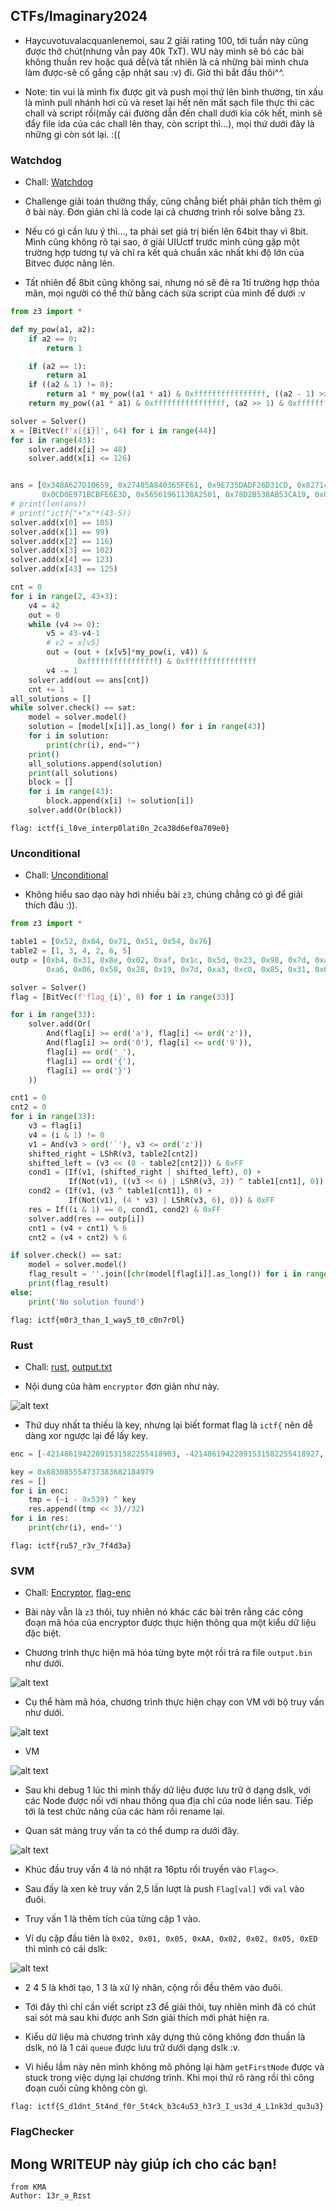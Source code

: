 ## CTFs/Imaginary2024

- Haycuvotuvalacquanlenemoi, sau 2 giải rating 100, tới tuần này cũng được thở chút(nhưng vẫn pay 40k TxT). WU này mình sẽ bỏ các bài không thuần rev hoặc quá dễ(và tất nhiên là cả những bài mình chưa làm được-sẽ cố gắng cập nhật sau :v) đi. Giờ thì bắt đầu thôi^^.

- Note: tin vui là mình fix được git và push mọi thứ lên bình thường, tin xấu là mình pull nhánh hơi cũ và reset lại hết nên mất sạch file thực thi các chall và script rồi(mấy cái đường dẫn đến chall dưới kia côk hết, mình sẽ đẩy file ida của các chall lên thay, còn script thì...), mọi thứ dưới đây là những gì còn sót lại. :((

### Watchdog

- Chall: [Watchdog](Watchdog/watchdog)

- Challenge giải toán thường thấy, cũng chẳng biết phải phân tích thêm gì ở bài này. Đơn giản chỉ là code lại cả chương trình rồi solve bằng `Z3`.

- Nếu có gì cần lưu ý thì..., ta phải set giá trị biến lên 64bit thay vì 8bit. Mình cũng không rõ tại sao, ở giải UIUctf trước mình cũng gặp một trường hợp tương tự và chỉ ra kết quả chuẩn xác nhất khi độ lớn của Bitvec được nâng lên.

- Tất nhiên để 8bit cũng không sai, nhưng nó sẽ đẻ ra 1tỉ trường hợp thỏa mãn, mọi người có thể thử bằng cách sửa script của mình để dưới :v

```python
from z3 import *

def my_pow(a1, a2):
    if a2 == 0:
        return 1

    if (a2 == 1):
        return a1
    if ((a2 & 1) != 0):
        return a1 * my_pow((a1 * a1) & 0xffffffffffffffff, ((a2 - 1) >> 1) & 0xffffffffffffffff)
    return my_pow((a1 * a1) & 0xffffffffffffffff, (a2 >> 1) & 0xffffffffffffffff)

solver = Solver()
x = [BitVec(f'x[{i}]', 64) for i in range(44)]
for i in range(43):
    solver.add(x[i] >= 48)
    solver.add(x[i] <= 126)


ans = [0x348A627D10659, 0x27485A840365FE61, 0x9E735DADF26D31CD, 0x82714BC9F9B579D9, 0x3DFB7CC801D16BC9, 0x602A04EFE5DAD659, 0x0EB801D915A30D3D, 0x217DBE10EDCB20A1, 0x0ADEE2637E875CA19, 0x0CD44AED238E9871, 0x0D3BFF76AE6B504D, 0x7181426EFF59E789, 0x477616CB20C2DAC9, 0x0CE1206E1E46CE4A9, 0x946E7CB964A3F87D, 0x499607CBF0C3291, 0x6871D4372347C759, 0x75412F56B7D8B01, 0x0F8E57C264786E34D, 0x194CA6020EC505B9, 0x3E1A22E34FE84949, 0x0A46DE25172742B79,
       0x0CD0E971BCBFE6E3D, 0x56561961138A2501, 0x78D2B538AB53CA19, 0x0A9980CA75AB6D611, 0x5F81576B5D4716CD, 0x17B9860825B93469, 0x0C012F75269298349, 0x17373EE9C7A3AAC9, 0x0B2E50798B11E1A7D, 0x0ADA5A6562E0FD7F1, 0x0EC3D9A68F1C99E59, 0x3D828B35505D79A1, 0x0F76E5264F7BD16CD, 0x0DD230B3EC48ED399, 0x80D93363DCD354C9, 0x7031567681E76299, 0x8977338CD4E2A93D, 0x8A5708A1D4C02B61, 0x2066296A21501019, 0x9E260D94A4D775B1, 0x0E7667BBD72280F4D, 0x12DF4035E1684349]
# print(len(ans))
# print("ictf{"+"x"*(43-5))
solver.add(x[0] == 105)
solver.add(x[1] == 99)
solver.add(x[2] == 116)
solver.add(x[3] == 102)
solver.add(x[4] == 123)
solver.add(x[43] == 125)

cnt = 0
for i in range(2, 43+3):
    v4 = 42
    out = 0
    while (v4 >= 0):
        v5 = 43-v4-1
        # v2 = x[v5]
        out = (out + (x[v5]*my_pow(i, v4)) &
               0xffffffffffffffff) & 0xffffffffffffffff
        v4 -= 1
    solver.add(out == ans[cnt])
    cnt += 1
all_solutions = []
while solver.check() == sat:
    model = solver.model()
    solution = [model[x[i]].as_long() for i in range(43)]
    for i in solution:
        print(chr(i), end="")
    print()
    all_solutions.append(solution)
    print(all_solutions)
    block = []
    for i in range(43):
        block.append(x[i] != solution[i])
    solver.add(Or(block))
```

```
flag: ictf{i_l0ve_interp0lati0n_2ca38d6ef0a709e0}
```

### Unconditional

- Chall: [Unconditional](Unconditional/chal)

- Không hiểu sao dạo này hơi nhiều bài `z3`, chúng chẳng có gì để giải thích đâu :)).

```python
from z3 import *

table1 = [0x52, 0x64, 0x71, 0x51, 0x54, 0x76]
table2 = [1, 3, 4, 2, 6, 5]
outp = [0xb4, 0x31, 0x8e, 0x02, 0xaf, 0x1c, 0x5d, 0x23, 0x98, 0x7d, 0xa3, 0x1e, 0xb0, 0x3c, 0xb3, 0xc4,
        0xa6, 0x06, 0x58, 0x28, 0x19, 0x7d, 0xa3, 0xc0, 0x85, 0x31, 0x68, 0x0a, 0xbc, 0x03, 0x5d, 0x3d, 0x0b]

solver = Solver()
flag = [BitVec(f'flag_{i}', 8) for i in range(33)]

for i in range(33):
    solver.add(Or(
        And(flag[i] >= ord('a'), flag[i] <= ord('z')),
        And(flag[i] >= ord('0'), flag[i] <= ord('9')),
        flag[i] == ord('_'),
        flag[i] == ord('{'),
        flag[i] == ord('}')
    ))

cnt1 = 0
cnt2 = 0
for i in range(33):
    v3 = flag[i]
    v4 = (i & 1) != 0
    v1 = And(v3 > ord('`'), v3 <= ord('z'))
    shifted_right = LShR(v3, table2[cnt2])
    shifted_left = (v3 << (8 - table2[cnt2])) & 0xFF
    cond1 = (If(v1, (shifted_right | shifted_left), 0) +
             If(Not(v1), ((v3 << 6) | LShR(v3, 2)) ^ table1[cnt1], 0)) & 0xFF
    cond2 = (If(v1, (v3 ^ table1[cnt1]), 0) +
             If(Not(v1), (4 * v3) | LShR(v3, 6), 0)) & 0xFF
    res = If((i & 1) == 0, cond1, cond2) & 0xFF
    solver.add(res == outp[i])
    cnt1 = (v4 + cnt1) % 6
    cnt2 = (v4 + cnt2) % 6

if solver.check() == sat:
    model = solver.model()
    flag_result = ''.join([chr(model[flag[i]].as_long()) for i in range(33)])
    print(flag_result)
else:
    print('No solution found')
```

```
flag: ictf{m0r3_than_1_way5_t0_c0n7r0l}
```

### Rust

- Chall: [rust](Rust/rust), [output.txt](Rust/output.txt)

- Nội dung của hàm `encryptor` đơn giản như này.

![alt text](_IMG/image.png)

- Thứ duy nhất ta thiếu là key, nhưng lại biết format flag là `ictf{` nên dễ dàng xor ngược lại để lấy key.

```python
enc = [-42148619422891531582255418903, -42148619422891531582255418927, -42148619422891531582255418851, -42148619422891531582255418907, -42148619422891531582255418831, -42148619422891531582255418859, -42148619422891531582255418855, -42148619422891531582255419111, -42148619422891531582255419103, -42148619422891531582255418687, -42148619422891531582255418859, -42148619422891531582255419119, -42148619422891531582255418843, -42148619422891531582255418687, -42148619422891531582255419103, -42148619422891531582255418907, -42148619422891531582255419107, -42148619422891531582255418915, -42148619422891531582255419119, -42148619422891531582255418935, -42148619422891531582255418823]

key = 0x883085554737383682184979
res = []
for i in enc:
    tmp = (~i - 0x539) ^ key
    res.append((tmp << 3)//32)
for i in res:
    print(chr(i), end='')

```

```
flag: ictf{ru57_r3v_7f4d3a}
```

### SVM

- Chall: [Encryptor](SVM/svm_revenge), [flag-enc](SVM/root-output.bin)

- Bài này vẫn là `z3` thôi, tuy nhiên nó khác các bài trên rằng các công đoạn mã hóa của encryptor được thực hiện thông qua một kiểu dữ liệu đặc biệt.

- Chương trình thực hiện mã hóa từng byte một rồi trả ra file `output.bin` như dưới.

![alt text](_IMG/image-2.png)

- Cụ thể hàm mã hóa, chương trình thực hiện chạy con VM với bộ truy vấn như dưới.

![alt text](_IMG/image-3.png)

- VM

![alt text](_IMG/image-4.png)

- Sau khi debug 1 lúc thì mình thấy dữ liệu được lưu trữ ở dạng dslk, với các Node được nối với nhau thông qua địa chỉ của node liền sau. Tiếp tới là test chức năng của các hàm rồi rename lại.

- Quan sát mảng truy vấn ta có thể dump ra dưới đây.

![alt text](_IMG/image-1.png)

- Khúc đầu truy vấn 4 là nó nhặt ra 16ptu rồi truyền vào `Flag<>`.

- Sau đấy là xen kẽ truy vấn 2,5 lần lượt là push `Flag[val]` với `val` vào đuôi.

- Truy vấn 1 là thêm tích của từng cặp 1 vào.

- Ví dụ cặp đầu tiên là `0x02, 0x01, 0x05, 0xAA, 0x02, 0x02, 0x05, 0xED` thì mình có cái dslk:

![alt text](_IMG/image-5.png)

- 2 4 5 là khởi tạo, 1 3 là xử lý nhân, cộng rồi đều thêm vào đuôi.

- Tới đây thì chỉ cần viết script z3 để giải thôi, tuy nhiên mình đã có chút sai sót mà sau khi được anh Sơn giải thích mới phát hiện ra.

- Kiểu dữ liệu mà chương trình xây dựng thủ công không đơn thuần là dslk, nó là 1 cái `queue` được lưu trữ dưới dạng dslk :v.

- Vì hiểu lầm này nên mình không mô phỏng lại hàm `getFirstNode` được và stuck trong việc dựng lại chương trình. Khi mọi thứ rõ ràng rồi thì công đoạn cuối cũng không còn gì.

```
flag: ictf{S_d1dnt_5t4nd_f0r_5t4ck_b3c4u53_h3r3_I_us3d_4_L1nk3d_qu3u3}
```

### FlagChecker

## Mong WRITEUP này giúp ích cho các bạn!

```
from KMA
Author: 13r_ə_Rɪst
```
